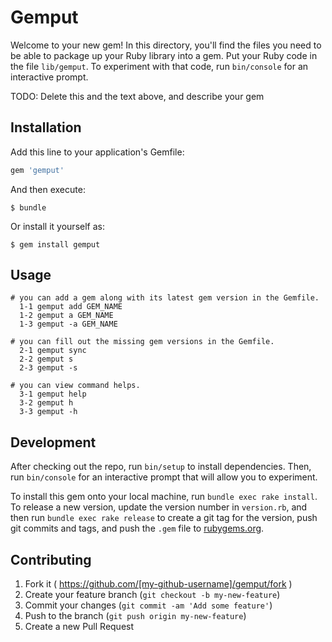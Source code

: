 # Gemput

Welcome to your new gem! In this directory, you'll find the files you need to be able to package up your Ruby library into a gem. Put your Ruby code in the file `lib/gemput`. To experiment with that code, run `bin/console` for an interactive prompt.

TODO: Delete this and the text above, and describe your gem

## Installation

Add this line to your application's Gemfile:

```ruby
gem 'gemput'
```

And then execute:

    $ bundle

Or install it yourself as:

    $ gem install gemput

## Usage

    # you can add a gem along with its latest gem version in the Gemfile.
      1-1 gemput add GEM_NAME
      1-2 gemput a GEM_NAME
      1-3 gemput -a GEM_NAME
      
    # you can fill out the missing gem versions in the Gemfile.
      2-1 gemput sync
      2-2 gemput s
      2-3 gemput -s
      
    # you can view command helps.
      3-1 gemput help
      3-2 gemput h
      3-3 gemput -h

## Development

After checking out the repo, run `bin/setup` to install dependencies. Then, run `bin/console` for an interactive prompt that will allow you to experiment.

To install this gem onto your local machine, run `bundle exec rake install`. To release a new version, update the version number in `version.rb`, and then run `bundle exec rake release` to create a git tag for the version, push git commits and tags, and push the `.gem` file to [rubygems.org](https://rubygems.org).

## Contributing

1. Fork it ( https://github.com/[my-github-username]/gemput/fork )
2. Create your feature branch (`git checkout -b my-new-feature`)
3. Commit your changes (`git commit -am 'Add some feature'`)
4. Push to the branch (`git push origin my-new-feature`)
5. Create a new Pull Request

